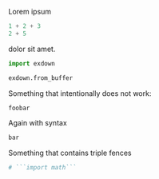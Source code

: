Lorem ipsum
```python
1 + 2 + 3
2 + 5
```
dolor sit amet.
```python
import exdown

exdown.from_buffer
```
Something that intentionally does not work:
```bash
foobar
```
Again with syntax
<!--exdown-skip-->
```python
bar
```

Something that contains triple fences
```python
# ```import math```
```
